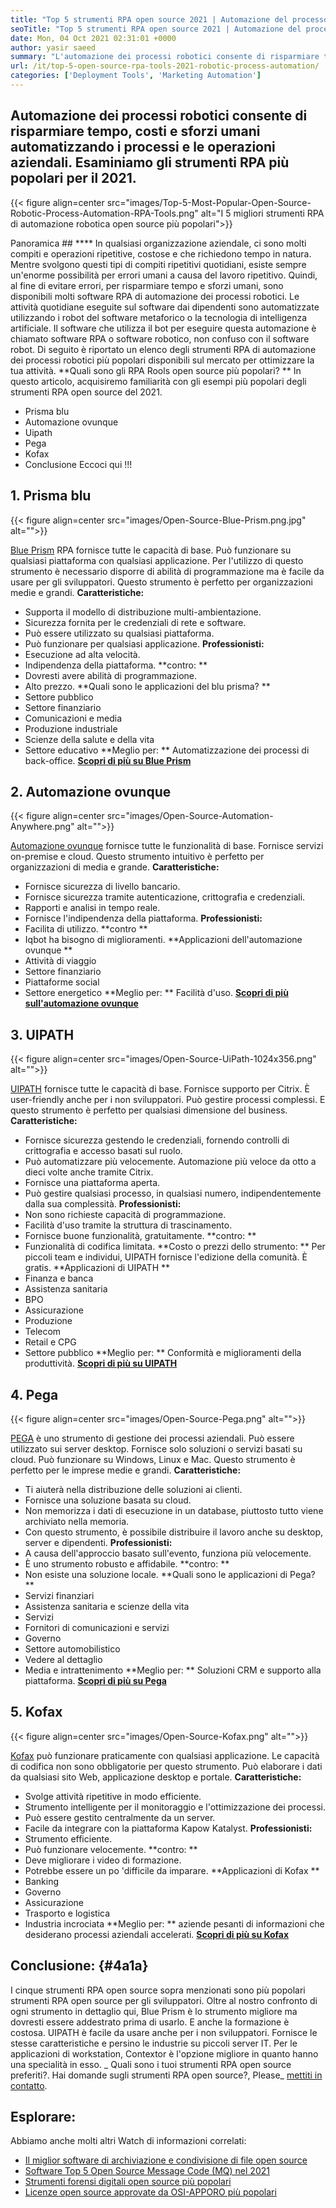 ```yaml
---
title: "Top 5 strumenti RPA open source 2021 | Automazione del processo robotico" 
seoTitle: "Top 5 strumenti RPA open source 2021 | Automazione del processo robotico" 
date: Mon, 04 Oct 2021 02:31:01 +0000
author: yasir saeed
summary: "L'automazione dei processi robotici consente di risparmiare tempo, costi e sforzi umani automatizzando i processi aziendali e le operazioni. Esaminiamo gli strumenti RPA più popolari per il 2021." 
url: /it/top-5-open-source-rpa-tools-2021-robotic-process-automation/
categories: ['Deployment Tools', 'Marketing Automation']
---
```


## Automazione dei processi robotici consente di risparmiare tempo, costi e sforzi umani automatizzando i processi e le operazioni aziendali. Esaminiamo gli strumenti RPA più popolari per il 2021.

{{< figure align=center src="images/Top-5-Most-Popular-Open-Source-Robotic-Process-Automation-RPA-Tools.png" alt="I 5 migliori strumenti RPA di automazione robotica open source più popolari">}}


Panoramica ## **** 
In qualsiasi organizzazione aziendale, ci sono molti compiti e operazioni ripetitive, costose e che richiedono tempo in natura. Mentre svolgono questi tipi di compiti ripetitivi quotidiani, esiste sempre un'enorme possibilità per errori umani a causa del lavoro ripetitivo. Quindi, al fine di evitare errori, per risparmiare tempo e sforzi umani, sono disponibili molti software RPA di automazione dei processi robotici.
Le attività quotidiane eseguite sul software dai dipendenti sono automatizzate utilizzando i robot del software metaforico o la tecnologia di intelligenza artificiale. Il software che utilizza il bot per eseguire questa automazione è chiamato software RPA o software robotico, non confuso con il software robot. Di seguito è riportato un elenco degli strumenti RPA di automazione dei processi robotici più popolari disponibili sul mercato per ottimizzare la tua attività.
**Quali sono gli RPA Rools open source più popolari? ** In questo articolo, acquisiremo familiarità con gli esempi più popolari degli strumenti RPA open source del 2021.
  * Prisma blu
  * Automazione ovunque
  * Uipath
  * Pega
  * Kofax
  * Conclusione
Eccoci qui !!!

## 1. Prisma blu

{{< figure align=center src="images/Open-Source-Blue-Prism.png.jpg" alt="">}}

[Blue Prism][1] RPA fornisce tutte le capacità di base. Può funzionare su qualsiasi piattaforma con qualsiasi applicazione. Per l'utilizzo di questo strumento è necessario disporre di abilità di programmazione ma è facile da usare per gli sviluppatori. Questo strumento è perfetto per organizzazioni medie e grandi.
**Caratteristiche:**
  * Supporta il modello di distribuzione multi-ambientazione.
  * Sicurezza fornita per le credenziali di rete e software.
  * Può essere utilizzato su qualsiasi piattaforma.
  * Può funzionare per qualsiasi applicazione.
**Professionisti:**
  * Esecuzione ad alta velocità.
  * Indipendenza della piattaforma.
**contro: **
  * Dovresti avere abilità di programmazione.
  * Alto prezzo.
**Quali sono le applicazioni del blu prisma? **
  * Settore pubblico
  * Settore finanziario
  * Comunicazioni e media
  * Produzione industriale
  * Scienze della salute e della vita
  * Settore educativo
**Meglio per: ** Automatizzazione dei processi di back-office.
**[Scopri di più su Blue Prism][1]**

## 2. Automazione ovunque

{{< figure align=center src="images/Open-Source-Automation-Anywhere.png" alt="">}}

[Automazione ovunque][2] fornisce tutte le funzionalità di base. Fornisce servizi on-premise e cloud. Questo strumento intuitivo è perfetto per organizzazioni di media e grande.
**Caratteristiche:**
  * Fornisce sicurezza di livello bancario.
  * Fornisce sicurezza tramite autenticazione, crittografia e credenziali.
  * Rapporti e analisi in tempo reale.
  * Fornisce l'indipendenza della piattaforma.
**Professionisti:**
  * Facilita di utilizzo.
**contro **
  * Iqbot ha bisogno di miglioramenti.
**Applicazioni dell'automazione ovunque **
  * Attività di viaggio
  * Settore finanziario
  * Piattaforme social
  * Settore energetico
**Meglio per: ** Facilità d'uso.
**[Scopri di più sull'automazione ovunque][2]**

## 3. UIPATH

{{< figure align=center src="images/Open-Source-UiPath-1024x356.png" alt="">}}

[UIPATH][3] fornisce tutte le capacità di base. Fornisce supporto per Citrix. È user-friendly anche per i non sviluppatori. Può gestire processi complessi. E questo strumento è perfetto per qualsiasi dimensione del business.
**Caratteristiche:**
  * Fornisce sicurezza gestendo le credenziali, fornendo controlli di crittografia e accesso basati sul ruolo.
  * Può automatizzare più velocemente. Automazione più veloce da otto a dieci volte anche tramite Citrix.
  * Fornisce una piattaforma aperta.
  * Può gestire qualsiasi processo, in qualsiasi numero, indipendentemente dalla sua complessità.
**Professionisti:**
  * Non sono richieste capacità di programmazione.
  * Facilità d'uso tramite la struttura di trascinamento.
  * Fornisce buone funzionalità, gratuitamente.
**contro: **
  * Funzionalità di codifica limitata.
**Costo o prezzi dello strumento: **
Per piccoli team e individui, UIPATH fornisce l'edizione della comunità. È gratis.
**Applicazioni di UIPATH **
  * Finanza e banca
  * Assistenza sanitaria
  * BPO
  * Assicurazione
  * Produzione
  * Telecom
  * Retail e CPG
  * Settore pubblico
**Meglio per: ** Conformità e miglioramenti della produttività.
**[Scopri di più su UIPATH][3]**

## 4. Pega

{{< figure align=center src="images/Open-Source-Pega.png" alt="">}}

[PEGA][4] è uno strumento di gestione dei processi aziendali. Può essere utilizzato sui server desktop. Fornisce solo soluzioni o servizi basati su cloud. Può funzionare su Windows, Linux e Mac. Questo strumento è perfetto per le imprese medie e grandi.
**Caratteristiche:**
  * Ti aiuterà nella distribuzione delle soluzioni ai clienti.
  * Fornisce una soluzione basata su cloud.
  * Non memorizza i dati di esecuzione in un database, piuttosto tutto viene archiviato nella memoria.
  * Con questo strumento, è possibile distribuire il lavoro anche su desktop, server e dipendenti.
**Professionisti:**
  * A causa dell'approccio basato sull'evento, funziona più velocemente.
  * È uno strumento robusto e affidabile.
**contro: **
  * Non esiste una soluzione locale.
**Quali sono le applicazioni di Pega? **
  * Servizi finanziari
  * Assistenza sanitaria e scienze della vita
  * Servizi
  * Fornitori di comunicazioni e servizi
  * Governo
  * Settore automobilistico
  * Vedere al dettaglio
  * Media e intrattenimento
**Meglio per: ** Soluzioni CRM e supporto alla piattaforma.
**[Scopri di più su Pega][4]**

## 5. Kofax

{{< figure align=center src="images/Open-Source-Kofax.png" alt="">}}

[Kofax][5] può funzionare praticamente con qualsiasi applicazione. Le capacità di codifica non sono obbligatorie per questo strumento. Può elaborare i dati da qualsiasi sito Web, applicazione desktop e portale.
**Caratteristiche:**
  * Svolge attività ripetitive in modo efficiente.
  * Strumento intelligente per il monitoraggio e l'ottimizzazione dei processi.
  * Può essere gestito centralmente da un server.
  * Facile da integrare con la piattaforma Kapow Katalyst.
**Professionisti:**
  * Strumento efficiente.
  * Può funzionare velocemente.
**contro: **
  * Deve migliorare i video di formazione.
  * Potrebbe essere un po 'difficile da imparare.
**Applicazioni di Kofax **
  * Banking
  * Governo
  * Assicurazione
  * Trasporto e logistica
  * Industria incrociata
**Meglio per: ** aziende pesanti di informazioni che desiderano processi aziendali accelerati.
**[Scopri di più su Kofax][5]**

## **Conclusione:**    {#4a1a}
I cinque strumenti RPA open source sopra menzionati sono più popolari strumenti RPA open source per gli sviluppatori. Oltre al nostro confronto di ogni strumento in dettaglio qui, Blue Prism è lo strumento migliore ma dovresti essere addestrato prima di usarlo. E anche la formazione è costosa. UIPATH è facile da usare anche per i non sviluppatori. Fornisce le stesse caratteristiche e persino le industrie su piccoli server IT. Per le applicazioni di workstation, Contextor è l'opzione migliore in quanto hanno una specialità in esso.
_ Quali sono i tuoi strumenti RPA open source preferiti?. Hai domande sugli strumenti RPA open source?, Please_ [mettiti in contatto][6].

## Esplorare:
Abbiamo anche molti altri Watch di informazioni correlati:
  * [Il miglior software di archiviazione e condivisione di file open source][7]
  * [Software Top 5 Open Source Message Code (MQ) nel 2021][8]
  * [Strumenti forensi digitali open source più popolari][9]
  * [Licenze open source approvate da OSI-APPORO più popolari][10]

  
[1]: https://www.blueprism.com/
[2]: https://www.automationanywhere.com/
[3]: https://www.uipath.com/
[4]: https://www.pega.com/
[5]: https://www.kofax.com/
[6]: mailto:yasir.saeed@aspose.com
[7]: https://products.containerize.com/backup-and-sync/
[8]: https://blog.containerize.com/message-queue-software/top-5-open-source-message-queue-software-in-2021/
[9]: https://blog.containerize.com/digital-forensic-tools/top-5-open-source-digital-forensic-tools-in-2021/
[10]: https://blog.containerize.com/licenses-standards/top-5-most-popular-osi-approved-open-source-licenses-of-2021/
